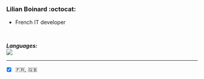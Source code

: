 ### Lilian Boinard :octocat: ###

- French IT developer


<br/>

***Languages:***
<br/>
<a src="https://github.com/LilianBoinard"><img src="https://github-readme-stats.vercel.app/api/top-langs/?username=LilianBoinard&&layout=compact&bg_color=0d1116&hide_border=true&title_color=f2f2f2&text_color=e5e5e6" /></a>

__________

- [X] :fr:, :uk:
